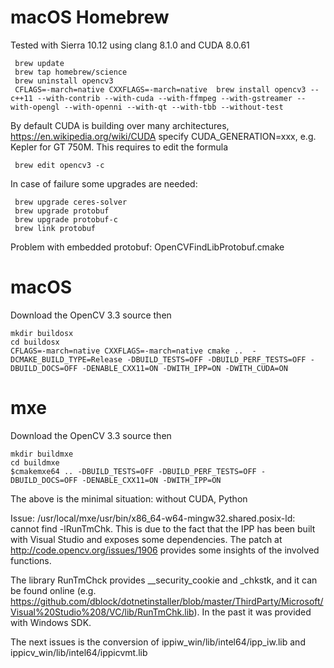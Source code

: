 
# macOS Homebrew #

Tested with Sierra 10.12 using clang 8.1.0 and CUDA 8.0.61
~~~~
 brew update
 brew tap homebrew/science
 brew uninstall opencv3
 CFLAGS=-march=native CXXFLAGS=-march=native  brew install opencv3 --c++11 --with-contrib --with-cuda --with-ffmpeg --with-gstreamer --with-opengl --with-openni --with-qt --with-tbb --without-test
~~~~
By default CUDA is building over many architectures, https://en.wikipedia.org/wiki/CUDA specify CUDA_GENERATION=xxx, e.g. Kepler for GT 750M. This requires to edit the formula
~~~~
 brew edit opencv3 -c
~~~~
 

In case of failure some upgrades are needed:
~~~~
 brew upgrade ceres-solver
 brew upgrade protobuf
 brew upgrade protobuf-c
 brew link protobuf
~~~~

Problem with embedded protobuf: OpenCVFindLibProtobuf.cmake

# macOS #

Download the OpenCV 3.3 source then

~~~~
mkdir buildosx
cd buildosx
CFLAGS=-march=native CXXFLAGS=-march=native cmake ..  -DCMAKE_BUILD_TYPE=Release -DBUILD_TESTS=OFF -DBUILD_PERF_TESTS=OFF -DBUILD_DOCS=OFF -DENABLE_CXX11=ON -DWITH_IPP=ON -DWITH_CUDA=ON 
~~~~

# mxe #

Download the OpenCV 3.3 source then

~~~~
mkdir buildmxe
cd buildmxe
$cmakemxe64 .. -DBUILD_TESTS=OFF -DBUILD_PERF_TESTS=OFF -DBUILD_DOCS=OFF -DENABLE_CXX11=ON -DWITH_IPP=ON
~~~~

The above is the minimal situation: without CUDA, Python

Issue: /usr/local/mxe/usr/bin/x86_64-w64-mingw32.shared.posix-ld: cannot find -lRunTmChk. This is due to the fact that the IPP has been built with Visual Studio and exposes some dependencies. The patch at http://code.opencv.org/issues/1906 provides some insights of the involved functions.

The library RunTmChck provides __security_cookie and _chkstk, and it can be found online (e.g. https://github.com/dblock/dotnetinstaller/blob/master/ThirdParty/Microsoft/Visual%20Studio%208/VC/lib/RunTmChk.lib). In the past it was provided with Windows SDK.

The next issues is the conversion of ippiw_win/lib/intel64/ipp_iw.lib and ippicv_win/lib/intel64/ippicvmt.lib 

